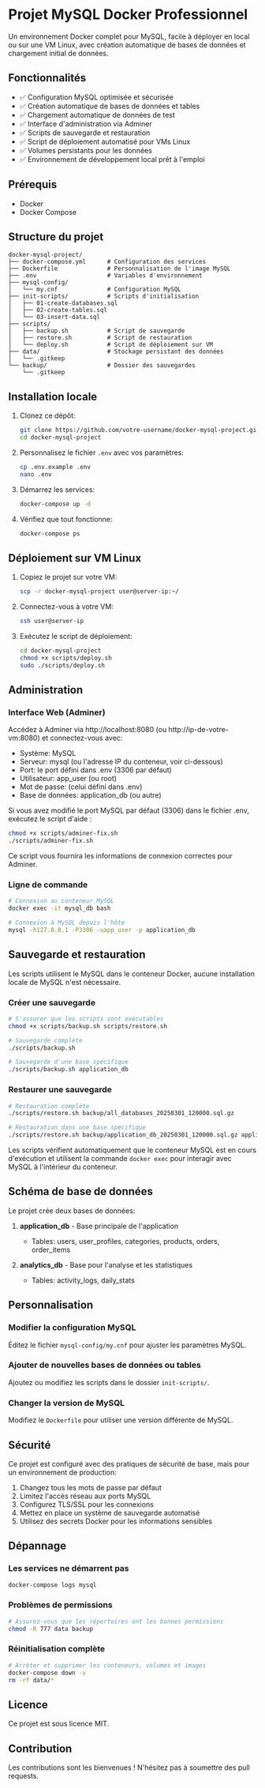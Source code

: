# Projet MySQL Docker Professionnel

Un environnement Docker complet pour MySQL, facile à déployer en local ou sur une VM Linux, avec création automatique de bases de données et chargement initial de données.

## Fonctionnalités

- ✅ Configuration MySQL optimisée et sécurisée
- ✅ Création automatique de bases de données et tables
- ✅ Chargement automatique de données de test
- ✅ Interface d'administration via Adminer
- ✅ Scripts de sauvegarde et restauration
- ✅ Script de déploiement automatisé pour VMs Linux
- ✅ Volumes persistants pour les données
- ✅ Environnement de développement local prêt à l'emploi

## Prérequis

- Docker
- Docker Compose

## Structure du projet

```
docker-mysql-project/
├── docker-compose.yml      # Configuration des services
├── Dockerfile              # Personnalisation de l'image MySQL
├── .env                    # Variables d'environnement
├── mysql-config/
│   └── my.cnf              # Configuration MySQL
├── init-scripts/           # Scripts d'initialisation
│   ├── 01-create-databases.sql
│   ├── 02-create-tables.sql
│   └── 03-insert-data.sql
├── scripts/
│   ├── backup.sh           # Script de sauvegarde
│   ├── restore.sh          # Script de restauration
│   └── deploy.sh           # Script de déploiement sur VM
├── data/                   # Stockage persistant des données
│   └── .gitkeep
└── backup/                 # Dossier des sauvegardes
    └── .gitkeep
```

## Installation locale

1. Clonez ce dépôt:
   ```bash
   git clone https://github.com/votre-username/docker-mysql-project.git
   cd docker-mysql-project
   ```

2. Personnalisez le fichier `.env` avec vos paramètres:
   ```bash
   cp .env.example .env
   nano .env
   ```

3. Démarrez les services:
   ```bash
   docker-compose up -d
   ```

4. Vérifiez que tout fonctionne:
   ```bash
   docker-compose ps
   ```

## Déploiement sur VM Linux

1. Copiez le projet sur votre VM:
   ```bash
   scp -r docker-mysql-project user@server-ip:~/
   ```

2. Connectez-vous à votre VM:
   ```bash
   ssh user@server-ip
   ```

3. Exécutez le script de déploiement:
   ```bash
   cd docker-mysql-project
   chmod +x scripts/deploy.sh
   sudo ./scripts/deploy.sh
   ```

## Administration

### Interface Web (Adminer)

Accédez à Adminer via http://localhost:8080 (ou http://ip-de-votre-vm:8080) et connectez-vous avec:

- Système: MySQL
- Serveur: mysql (ou l'adresse IP du conteneur, voir ci-dessous)
- Port: le port défini dans .env (3306 par défaut)
- Utilisateur: app_user (ou root)
- Mot de passe: (celui défini dans .env)
- Base de données: application_db (ou autre)

Si vous avez modifié le port MySQL par défaut (3306) dans le fichier .env, exécutez le script d'aide :
```bash
chmod +x scripts/adminer-fix.sh
./scripts/adminer-fix.sh
```
Ce script vous fournira les informations de connexion correctes pour Adminer.

### Ligne de commande

```bash
# Connexion au conteneur MySQL
docker exec -it mysql_db bash

# Connexion à MySQL depuis l'hôte
mysql -h127.0.0.1 -P3306 -uapp_user -p application_db
```

## Sauvegarde et restauration

Les scripts utilisent le MySQL dans le conteneur Docker, aucune installation locale de MySQL n'est nécessaire.

### Créer une sauvegarde

```bash
# S'assurer que les scripts sont exécutables
chmod +x scripts/backup.sh scripts/restore.sh

# Sauvegarde complète
./scripts/backup.sh

# Sauvegarde d'une base spécifique
./scripts/backup.sh application_db
```

### Restaurer une sauvegarde

```bash
# Restauration complète
./scripts/restore.sh backup/all_databases_20250301_120000.sql.gz

# Restauration dans une base spécifique
./scripts/restore.sh backup/application_db_20250301_120000.sql.gz application_db
```

Les scripts vérifient automatiquement que le conteneur MySQL est en cours d'exécution et utilisent la commande `docker exec` pour interagir avec MySQL à l'intérieur du conteneur.

## Schéma de base de données

Le projet crée deux bases de données:

1. **application_db** - Base principale de l'application
   - Tables: users, user_profiles, categories, products, orders, order_items

2. **analytics_db** - Base pour l'analyse et les statistiques
   - Tables: activity_logs, daily_stats

## Personnalisation

### Modifier la configuration MySQL

Éditez le fichier `mysql-config/my.cnf` pour ajuster les paramètres MySQL.

### Ajouter de nouvelles bases de données ou tables

Ajoutez ou modifiez les scripts dans le dossier `init-scripts/`.

### Changer la version de MySQL

Modifiez le `Dockerfile` pour utiliser une version différente de MySQL.

## Sécurité

Ce projet est configuré avec des pratiques de sécurité de base, mais pour un environnement de production:

1. Changez tous les mots de passe par défaut
2. Limitez l'accès réseau aux ports MySQL
3. Configurez TLS/SSL pour les connexions
4. Mettez en place un système de sauvegarde automatisé
5. Utilisez des secrets Docker pour les informations sensibles

## Dépannage

### Les services ne démarrent pas

```bash
docker-compose logs mysql
```

### Problèmes de permissions

```bash
# Assurez-vous que les répertoires ont les bonnes permissions
chmod -R 777 data backup
```

### Réinitialisation complète

```bash
# Arrêter et supprimer les conteneurs, volumes et images
docker-compose down -v
rm -rf data/*
```

## Licence

Ce projet est sous licence MIT.

## Contribution

Les contributions sont les bienvenues ! N'hésitez pas à soumettre des pull requests.
